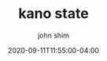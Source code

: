 ---
date: 2020-09-11T11:55:00-04:00
title: "kano state"
ab: ""
seo_title: "List of all current and former kano state senators"
description: List of all current and former kano state senators
author: john shim
url: /nigeria/kano/
weight: 1
---